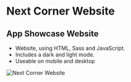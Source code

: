 # Next Corner Website 
## App Showcase Website

- Website, using HTML, Sass and JavaScript.
- Includes a dark and light mode.
- Useable on mobile and desktop

![Next Corner Website](/preview.png)
